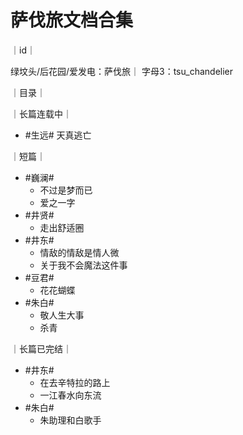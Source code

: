 # 萨伐旅文档合集

｜id｜

绿坟头/后花园/爱发电：萨伐旅｜ 字母3：tsu_chandelier



｜目录｜

｜长篇连载中｜
- #生远# 天真逃亡

｜短篇｜
- #巍澜# 
  - 不过是梦而已
  - 爱之一字
- #井贤# 
  - 走出舒适圈
- #井东# 
  - 情敌的情敌是情人微
  - 关于我不会魔法这件事 
- #豆君# 
  - 花花蝴蝶
- #朱白# 
  - 敬人生大事
  - 杀青

｜长篇已完结｜
- #井东# 
  - 在去辛特拉的路上
  - 一江春水向东流
- #朱白# 
  - 朱助理和白歌手
